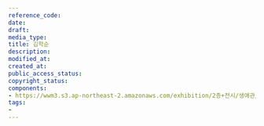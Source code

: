 ```yaml
---
reference_code: 
date: 
draft: 
media_type: 
title: 김학순
description: 
modified_at: 
created_at: 
public_access_status: 
copyright_status: 
components:
- https://wwm3.s3.ap-northeast-2.amazonaws.com/exhibition/2층+전시/생애관/할머니들/김학순.jpg
tags:
- 
---
```

